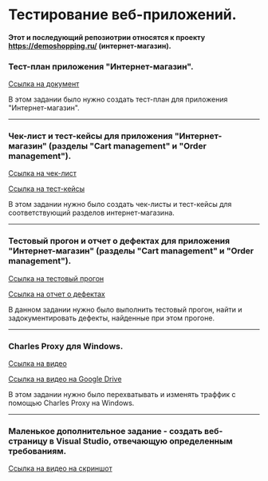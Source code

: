# Тестирование веб-приложений.

#### Этот и последующий репозиотрии относятся к проекту https://demoshopping.ru/ (интернет-магазин).


### Тест-план приложения "Интернет-магазин".
[Ссылка на документ](https://docs.google.com/spreadsheets/d/1CCoHI9oucsJYGNEvq63fY73pzkVQnNNO915GFC16M8w/edit?usp=sharing)

В этом задании было нужно создать тест-план для приложения "Интернет-магазин".

---

### Чек-лист и тест-кейсы для приложения "Интернет-магазин" (разделы "Cart management" и "Order management").
[Ссылка на чек-лист](https://docs.google.com/spreadsheets/d/1FR73FH7xa3uoqTse9gBusu4tJ5L1X9Gko62JCt1heWw/edit?gid=1070524143#gid=1070524143)

[Ссылка на тест-кейсы](https://github.com/KaspianChi/Web/blob/main/Набор%20тест-кейсов%20Дмитрий%20Демчило.pdf)

В этом задании нужно было создать чек-листы и тест-кейсы для соответствующий разделов интернет-магазина.

---

### Тестовый прогон и отчет о дефектах для приложения "Интернет-магазин" (разделы "Cart management" и "Order management").
[Ссылка на тестовый прогон](https://github.com/KaspianChi/Web/blob/main/G9-Test%2Brun%2BDmitry%2BDemchilo.pdf)

[Ссылка на отчет о дефектах](https://github.com/KaspianChi/Web/blob/main/Report%20from%20Demchilo%20D.xlsx)

В данном задании нужно было выполнить тестовый прогон, найти и задокументировать дефекты, найденные при этом прогоне.

---

### Charles Proxy для Windows.
[Ссылка на видео](https://github.com/KaspianChi/Web/commit/1da4d100ea8e2cb075c4b932a40fafc31c4bbf4f)

[Ссылка на видео на Google Drive](https://drive.google.com/file/d/1TiW4n09uWFvnf-YgMW0i3ongJ0m_qbXy/view?usp=sharing)

В этом задании нужно было перехватывать и изменять траффик с помощью Charles Proxy на Windows.

---

### Маленькое дополнительное задание - создать веб-страницу в Visual Studio, отвечающую определенным требованиям.
[Ссылка на видео на скриншот](https://drive.google.com/file/d/1zVPaPQnReo2-PWm-0LqwlM4YMWVxfUcB/view?usp=sharing)
